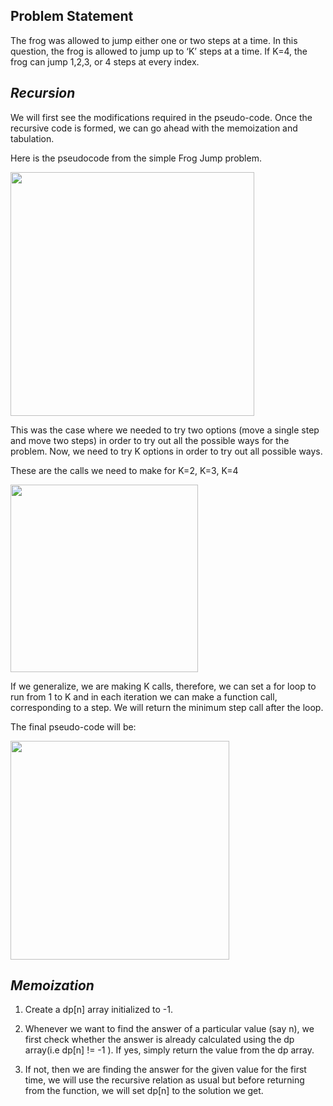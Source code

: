 ## Problem Statement

The frog was allowed to jump either one or two steps at a time. In this question, the frog is allowed to jump up to ‘K’ steps at a time. If K=4, the frog can jump 1,2,3, or 4 steps at every index.

## *Recursion*

We will first see the modifications required in the pseudo-code. Once the recursive code is formed, we can go ahead with the memoization and tabulation.

Here is the pseudocode from the simple Frog Jump problem.

<img width=390px src="https://user-images.githubusercontent.com/66131928/169557107-0ba0b2f1-3d33-4a38-94c7-8ee56d96dc36.png"></img>

This was the case where we needed to try two options (move a single step and move two steps) in order to try out all the possible ways for the problem. Now, we need to try K options in order to try out all possible ways.

These are the calls we need to make for K=2, K=3, K=4

<img height=300px src="https://user-images.githubusercontent.com/66131928/169557317-921b8ef5-3a37-46a0-86b4-1e3d9686d17e.png" ></img>

If we generalize, we are making K calls, therefore, we can set a for loop to run from 1 to K and in each iteration we can make a function call, corresponding to a step. We will return the minimum step call after the loop.

The final pseudo-code will be:

<img height=350px src="https://user-images.githubusercontent.com/66131928/169557736-7efc0532-81dd-40f9-9d19-162530ddb534.png"></img>

## *Memoization*

1. Create a dp[n] array initialized to -1.

2. Whenever we want to find the answer of a particular value (say n), we first check whether the answer is already calculated using the dp array(i.e dp[n] != -1 ). If yes, simply return the value from the dp array.

3. If not, then we are finding the answer for the given value for the first time, we will use the recursive relation as usual but before returning from the function, we will set dp[n] to the solution we get.
